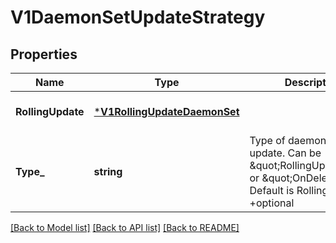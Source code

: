 # V1DaemonSetUpdateStrategy

## Properties
Name | Type | Description | Notes
------------ | ------------- | ------------- | -------------
**RollingUpdate** | [***V1RollingUpdateDaemonSet**](v1.RollingUpdateDaemonSet.md) |  | [optional] [default to null]
**Type_** | **string** | Type of daemon set update. Can be \&quot;RollingUpdate\&quot; or \&quot;OnDelete\&quot;. Default is RollingUpdate. +optional | [optional] [default to null]

[[Back to Model list]](../README.md#documentation-for-models) [[Back to API list]](../README.md#documentation-for-api-endpoints) [[Back to README]](../README.md)

